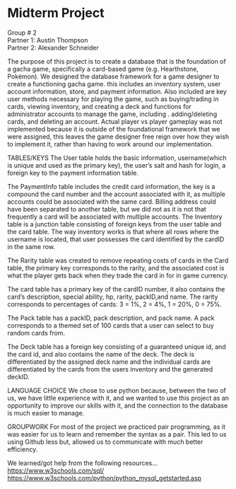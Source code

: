 # Midterm Project
Group # 2   
Partner 1: Austin Thompson    
Partner 2: Alexander Schneider 
   
The purpose of this project is to create a database that is the foundation of a gacha game, specifically a card-based game (e.g. Hearthstone, Pokémon). We designed the database framework for a game designer to create a functioning gacha game. this includes an inventory system, user account information, store, and payment information. Also included are key user methods necessary for playing the game, such as buying/trading in cards, viewing inventory, and creating a deck and functions for administrator accounts to manage the game, including . adding/deleting cards, and deleting an account. 
Actual player vs player gameplay was not implemented because it is outside of the foundational framework that we were assigned, this leaves the game designer free reign over how they wish to implement it, rather than having to work around our implementation.

TABLES/KEYS
The User table holds the basic information, username(which is unique and used as the primary key), the user’s salt and hash for login, a foreign key to the payment information table.  

The PaymentInfo table includes the credit card information, the key is a compound the card number and the account associated with it, as multiple accounts could be associated with the same card. Billing address could have  been separated to another table, but we did not as it is not that frequently a card will be associated with multiple accounts.
The Inventory table is a junction table consisting of foreign keys from the user table and the card table. The way inventory works is that where all rows where the username is located, that user possesses the card identified by the cardID in the same row.

The Rarity table was created to remove repeating costs of cards in the Card table, the primary key corresponds to the rarity, and the associated cost is what the player gets back when they trade the card in for in game currency. 

The card table has a primary key of the cardID number, it also contains the card’s description, special ability, hp, rarity, packID,and name. The rarity corresponds to percentages of cards:
         3 = 1%, 2 = 4%, 1 = 20%, 0 = 75%. 

The Pack table has a packID, pack description, and pack name. A pack corresponds to a themed set of 100 cards that a user can select to buy random cards from.

The Deck table has a foreign key consisting of a guaranteed unique id, and the card id, and also contains the name of the deck. The deck is differentiated by the assigned deck name and the individual cards are differentiated by the cards from the users inventory and the generated deckID.  
 
LANGUAGE CHOICE
We chose to use python because, between the two of us, we have little experience with it, and we wanted to use this project as an opportunity to improve our skills with it, and the connection to the database is much easier to manage. 

GROUPWORK
For most of the project we practiced pair programming, as it was easier for us to learn and remember the syntax as a pair. This led to us using Github less but, allowed us to communicate with much better efficiency.
   
We learned/got help from the following resources... 
https://www.w3schools.com/sql/
https://www.w3schools.com/python/python_mysql_getstarted.asp

